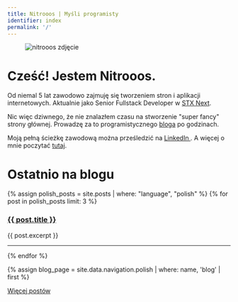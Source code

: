 ```yaml
---
title: Nitrooos | Myśli programisty
identifier: index
permalink: '/'
---
```


<aside class="authors__image">
  <figure>
    <img src="{{ site.baseurl }}/assets/img/nitrooos.png" alt="nitrooos zdjęcie" />
    <br />
  </figure>
</aside>

# Cześć! Jestem Nitrooos.

Od niemal 5 lat zawodowo zajmuję się tworzeniem stron i aplikacji internetowych.
Aktualnie jako Senior Fullstack Developer w
<a href="https://stxnext.com" target="_blank">STX&nbsp;Next</a>.

Nic więc dziwnego, że nie znalazłem czasu na stworzenie "super fancy" strony
głównej. Prowadzę za to programistycznego <a href="/blog/">bloga</a> po
godzinach.

Moją pełną ścieżkę zawodową można prześledzić na
<a
  href="https://www.linkedin.com/in/bartosz-kostaniak-623b8bb0/"
  target="_blank">
  LinkedIn
</a>.
A więcej o mnie poczytać <a href="/authors/nitrooos">tutaj</a>.

# Ostatnio na blogu
{% assign polish_posts = site.posts | where: "language", "polish" %}
{% for post in polish_posts limit: 3 %}
  <article class="blog__post-lead">
    <h3 class="blog__post-title">
      <a
        href="{{ post.url }}">
        {{ post.title }}
      </a>
    </h3>
    <p>{{ post.excerpt }}</p>
  </article>
  <hr/>
{% endfor %}

{% assign blog_page = site.data.navigation.polish | where: name, 'blog' | first %}
<div class="index__posts-below">
  <a class="app__button" href="{{ blog_page.link }}">Więcej postów</a>
</div>

